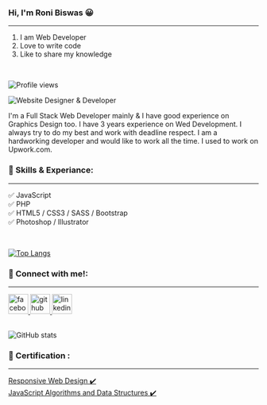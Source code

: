 ### Hi, I'm Roni Biswas 😀
<hr>

1. I am Web Developer
2. Love to write code
3. Like to share my knowledge

<br>

![Profile views](https://gpvc.arturio.dev/roni-biswas) 


![Website Designer & Developer](https://scontent.fdac90-1.fna.fbcdn.net/v/t39.30808-6/278479724_340830718028370_2799834971647531293_n.jpg?stp=dst-jpg_p180x540&_nc_cat=105&ccb=1-5&_nc_sid=e3f864&_nc_ohc=Ys4chkOr4EIAX-pvUg5&_nc_ht=scontent.fdac90-1.fna&oh=00_AT-_V_1eKyRYFO5IlBlDjeg__1IoV4dw1p9bjkweGLmtqA&oe=625DCBF5)

I'm a Full Stack Web Developer mainly & I have good experience on Graphics Design too. I have 3 years experience on Wed Development. I always try to do my best and work with deadline respect. I am a hardworking developer and would like to work all the time. I used to work on Upwork.com.

### 🎯 Skills & Experiance:

<hr>

✅ JavaScript  
✅ PHP  
✅ HTML5 / CSS3 / SASS / Bootstrap  
✅ Photoshop / Illustrator  

<br>

[![Top Langs](https://github-readme-stats.vercel.app/api/top-langs/?username=roni-biswas)](https://github.com/anuraghazra/github-readme-stats)

### 💬 Connect with me!:

<hr>

<a href="https://www.facebook.com/roni.biswas.48/">
  <img src="https://camo.githubusercontent.com/2d1ffa69dd491ebeca01b2098cf8233dd09950ff5895abccd5b455ca442abc59/68747470733a2f2f696d672e736869656c64732e696f2f62616467652f46616365626f6f6b2d3138373746323f7374796c653d666f722d7468652d6261646765266c6f676f3d66616365626f6f6b266c6f676f436f6c6f723d7768697465" alt="facebook" height="40" style="max-width: 100%;">
  </a>
  
  <a href="https://github.com/roni-biswas">
  <img src="https://camo.githubusercontent.com/bd2bd127c104ba5c98bb12c70801b075aee1f040009089510f69554300e7ff41/68747470733a2f2f696d672e736869656c64732e696f2f62616467652f4769742d4630353033323f7374796c653d666f722d7468652d6261646765266c6f676f3d676974266c6f676f436f6c6f723d7768697465" alt="github" height="40" style="max-width: 100%;">
  </a>
  
  <a href="https://www.linkedin.com/in/designdevroni/">
  <img src="https://camo.githubusercontent.com/a80d00f23720d0bc9f55481cfcd77ab79e141606829cf16ec43f8cacc7741e46/68747470733a2f2f696d672e736869656c64732e696f2f62616467652f4c696e6b6564496e2d3030373742353f7374796c653d666f722d7468652d6261646765266c6f676f3d6c696e6b6564696e266c6f676f436f6c6f723d7768697465" alt="linkedin" height="40" style="max-width: 100%;">
  </a>

<br>
<br>

![GitHub stats](https://github-readme-stats.vercel.app/api?username=roni-biswas&show_icons=true) 
  
  
### 🥇 Certification :

<hr>

<a href="https://freecodecamp.org/certification/roni-biswas/responsive-web-design">
Responsive Web Design ✔️
</a>
<br>
<a href="https://freecodecamp.org/certification/roni-biswas/javascript-algorithms-and-data-structures">
JavaScript Algorithms and Data Structures ✔️
</a>
